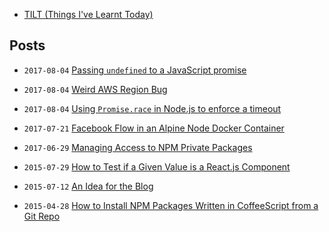 - [TILT (Things I've Learnt Today)](/tilt/)

## Posts

- `2017-08-04` [Passing `undefined` to a JavaScript promise](2017-08-04-promise-then-undefined.md)

- `2017-08-04` [Weird AWS Region Bug](2017-08-04-weird-aws-region-bug.md)

- `2017-08-04` [Using `Promise.race` in Node.js to enforce a timeout](2017-08-04-node-promise-race-timeout.md)

- `2017-07-21` [Facebook Flow in an Alpine Node Docker Container](2017-07-21-facebook-flow-in-an-alpine-node-docker-container.md)

- `2017-06-29` [Managing Access to NPM Private Packages](2017-06-29-managing-access-to-npm-private-packages.md)

- `2015-07-29` [How to Test if a Given Value is a React.js Component](2015-07-29-react-component-testing.md)

- `2015-07-12` [An Idea for the Blog]( 2015-07-12-an-idea-for-a-blog.md)

- `2015-04-28` [How to Install NPM Packages Written in CoffeeScript from a Git Repo](2015-04-28-npm-install-coffee-from-git.md)

